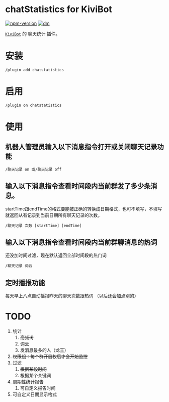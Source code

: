 # chatStatistics for KiviBot

[![npm-version](https://img.shields.io/npm/v/kivibot-plugin-chatstatistics?color=527dec&label=kivibot-plugin-chatstatistics&style=flat-square)](https://npm.im/kivibot-plugin-chatstatistics)
[![dm](https://shields.io/npm/dm/kivibot-plugin-chatstatistics?style=flat-square)](https://npm.im/kivibot-plugin-chatstatistics)

[`KiviBot`](https://beta.kivibot.com) 的 聊天统计 插件。

# 安装

```
/plugin add chatstatistics
```

# 启用

```
/plugin on chatstatistics
```

# 使用

## 机器人管理员输入以下消息指令打开或关闭聊天记录功能
```
/聊天记录 on 或/聊天记录 off
```

## 输入以下消息指令查看时间段内当前群发了多少条消息。

startTime跟endTime的格式要能被正确的转换成日期格式，也可不填写，不填写就返回从有记录到当前日期所有聊天记录的次数。
```
/聊天记录 次数 [startTime] [endTime]
```

## 输入以下消息指令查看时间段内当前群聊消息的热词

还没加时间过滤，现在默认返回全部时间段的热门词
```
/聊天记录 词云
```
## 定时播报功能

每天早上八点自动播报昨天的聊天次数跟热词
（以后还会加点别的）




# TODO
1. 统计
   1. ~~高频词~~
   2. 词云
   3. 发消息最多的人（龙王）
2. ~~权限组：每个群开启权后才会开始监控~~
3. 过滤
   1. ~~根据某段时间~~
   2. 根据某个关键词
4. ~~周期性统计报告~~
   1. 可自定义报告时间
5. 可自定义日期显示格式
  
